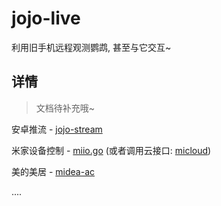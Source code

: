 # jojo-live

利用旧手机远程观测鹦鹉, 甚至与它交互~


## 详情

> 文档待补充哦~

安卓推流 - [jojo-stream](https://github.com/icepie/jojo-stream)

米家设备控制 - [miio.go](https://github.com/icepie/miio.go) (或者调用云接口: [micloud](https://github.com/icepie/micloud))

美的美居 - [midea-ac](https://github.com/icepie/jojo-live/tree/main/termux/midea-ac)

....
